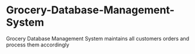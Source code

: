 # Grocery-Database-Management-System
Grocery Database Management System maintains all customers orders and process them accordingly
